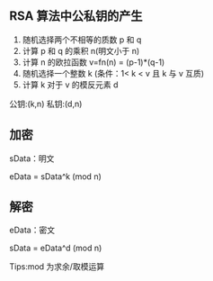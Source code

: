 ## RSA 算法中公私钥的产生

1. 随机选择两个不相等的质数 p 和 q
2. 计算 p 和 q 的乘积 n(明文小于 n)
3. 计算 n 的欧拉函数 v=fn(n) = (p-1)\*(q-1)
4. 随机选择一个整数 k (条件：1< k < v 且 k 与 v 互质)
5. 计算 k 对于 v 的模反元素 d

公钥:(k,n)
私钥:(d,n)

## 加密

sData：明文

eData = sData^k (mod n)

## 解密

eData：密文

sData = eData^d (mod n)

Tips:mod 为求余/取模运算
